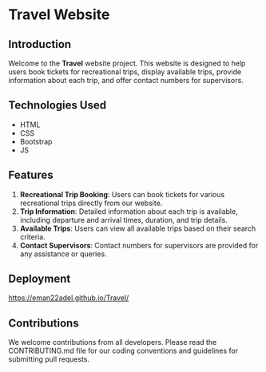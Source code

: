 # Travel Website

## Introduction

Welcome to the **Travel** website project. This website is designed to help users book tickets for recreational trips, display available trips, provide information about each trip, and offer contact numbers for supervisors.

## Technologies Used

- HTML
- CSS
- Bootstrap
- JS

## Features

1. **Recreational Trip Booking**: Users can book tickets for various recreational trips directly from our website.
2. **Trip Information**: Detailed information about each trip is available, including departure and arrival times, duration, and trip details.
3. **Available Trips**: Users can view all available trips based on their search criteria.
4. **Contact Supervisors**: Contact numbers for supervisors are provided for any assistance or queries.

## Deployment

https://eman22adel.github.io/Travel/

## Contributions

We welcome contributions from all developers. Please read the CONTRIBUTING.md file for our coding conventions and guidelines for submitting pull requests.

